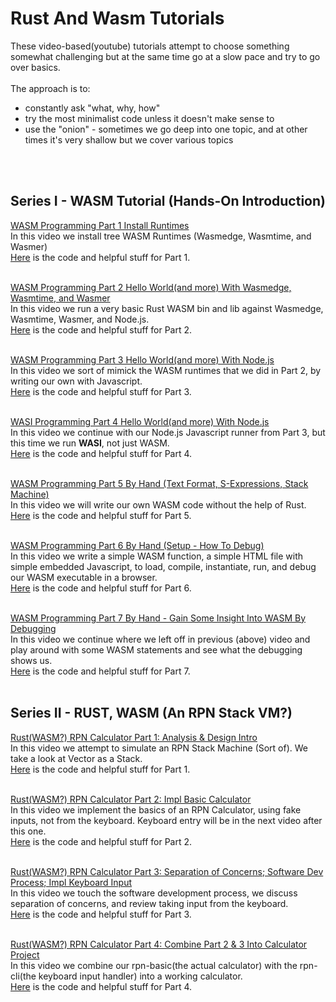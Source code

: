 # Rust And Wasm Tutorials

These video-based(youtube) tutorials attempt to choose something somewhat challenging but at the same time go at a slow pace and try to go over basics.  
<br/>
The approach is to:
- constantly ask "what, why, how"
- try the most minimalist code unless it doesn't make sense to
- use the "onion" - sometimes we go deep into one topic, and at other times it's very shallow but we cover various topics  
<br/>  
<br/>  

## Series I - WASM Tutorial (Hands-On Introduction)
  

[WASM Programming Part 1 Install Runtimes](https://www.youtube.com/watch?v=1FVWZPffZRg)  
In this video we install tree WASM Runtimes (Wasmedge, Wasmtime, and Wasmer)  
[Here](https://github.com/elicorrales/learning-rust-n-wasm-tutorials-playlist-1-part-1) is the code and helpful stuff for Part 1.  
<br/>
  

[WASM Programming Part 2 Hello World(and more) With Wasmedge, Wasmtime, and Wasmer](https://www.youtube.com/watch?v=ONXJs64GN_g)  
In this video we run a very basic Rust WASM bin and lib against Wasmedge, Wasmtime, Wasmer, and Node.js.  
[Here](https://github.com/elicorrales/learning-rust-n-wasm-tutorials-playlist-1-part-2) is the code and helpful stuff for Part 2.  
<br/>
  

[WASM Programming Part 3 Hello World(and more) With Node.js](https://www.youtube.com/watch?v=wd69JM3esG4&list=PLNKa8O7lX-w6yajcnJXVkUTgIqyCjWdNf&index=3)  
In this video we sort of mimick the WASM runtimes that we did in Part 2, by writing our own with Javascript.  
[Here](https://github.com/elicorrales/learning-rust-n-wasm-tutorials-playlist-1-part-3) is the code and helpful stuff for Part 3.  
<br/>
  
[WASI Programming Part 4 Hello World(and more) With Node.js](https://www.youtube.com/watch?v=Mw5L8HrHGTw)  
In this video we continue with our Node.js Javascript runner from Part 3, but this time we run **WASI**, not just WASM.  
[Here](https://github.com/elicorrales/learning-rust-n-wasm-tutorials-playlist-1-part-4) is the code and helpful stuff for Part 4.  
<br/>
  
[WASM Programming Part 5 By Hand (Text Format, S-Expressions, Stack Machine)](https://www.youtube.com/watch?v=0TOy94rKa9M)  
In this video we will write our own WASM code without the help of Rust.  
[Here](https://github.com/elicorrales/learning-rust-n-wasm-tutorials-playlist-1-part-5) is the code and helpful stuff for Part 5.  
<br/>
  
[WASM Programming Part 6 By Hand (Setup - How To Debug)](https://www.youtube.com/watch?v=HlijBj3J1mk)  
In this video we write a simple WASM function, a simple HTML file with simple embedded Javascript, to load, compile, instantiate, run, and debug our WASM executable in a browser.  
[Here](https://github.com/elicorrales/learning-rust-n-wasm-tutorials-playlist-1-part-6) is the code and helpful stuff for Part 6.  
<br/>
  
[WASM Programming Part 7 By Hand - Gain Some Insight Into WASM By Debugging](https://www.youtube.com/watch?v=8YD0Pr8frik)  
In this video we continue where we left off in previous (above) video and play around with some WASM statements and see what the debugging shows us.  
[Here](https://github.com/elicorrales/learning-rust-n-wasm-tutorials-playlist-1-part-7) is the code and helpful stuff for Part 7.  
<br/>
  
## Series II - RUST, WASM (An RPN Stack VM?)
  
[Rust(WASM?) RPN Calculator Part 1: Analysis & Design Intro](https://www.youtube.com/watch?v=1vMnEs6LrcE)  
In this video we attempt to simulate an RPN Stack Machine (Sort of).
We take a look at Vector as a Stack.  
[Here](https://github.com/elicorrales/learning-rust-n-wasm-tutorials-rpn-calc-playlist-2-part-1) is the code and helpful stuff for Part 1.  
<br/>
  

[Rust(WASM?) RPN Calculator Part 2: Impl Basic Calculator](https://www.youtube.com/watch?v=Pg8IAmk0M7Y)  
In this video we implement the basics of an RPN Calculator, using fake inputs, not from the keyboard. Keyboard entry will be in the next video after this one.  
[Here](https://github.com/elicorrales/learning-rust-n-wasm-tutorials-rpn-calc-playlist-2-part-2) is the code and helpful stuff for Part 2.  
<br/>
  

[Rust(WASM?) RPN Calculator Part 3: Separation of Concerns; Software Dev Process; Impl Keyboard Input](https://www.youtube.com/watch?v=qbRxaLi_kxE)  
In this video we touch the software development process, we discuss separation of concerns, and review taking input from the keyboard.  
[Here](https://github.com/elicorrales/learning-rust-n-wasm-tutorials-rpn-calc-playlist-2-part-3) is the code and helpful stuff for Part 3.  
<br/>
  

[Rust(WASM?) RPN Calculator Part 4: Combine Part 2 & 3 Into Calculator Project]()  
In this video we combine our rpn-basic(the actual calculator) with the rpn-cli(the keyboard input handler) into a working calculator.  
[Here](https://github.com/elicorrales/learning-rust-n-wasm-tutorials-rpn-calc-playlist-2-part-4) is the code and helpful stuff for Part 4.  
<br/>
  

